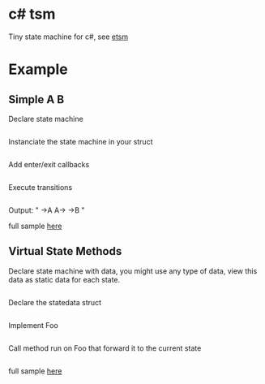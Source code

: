 # c# tsm
Tiny state machine for c#, see [etsm](../../../../)

# Example

## Simple A B
Declare state machine
```

```

Instanciate the state machine in your struct
```
```

Add enter/exit callbacks
```
```

Execute transitions
```
```

Output: " ->A  A-> ->B "

full sample [here](tests/simple.rs)

## Virtual State Methods

Declare state machine with data, you might use any type of data, view this data as static data for each state.
```
```

Declare the statedata struct
```
```

Implement Foo
```
```

Call method run on Foo that forward it to the current state
```
```
full sample [here](tests/virtual_call.rs)
